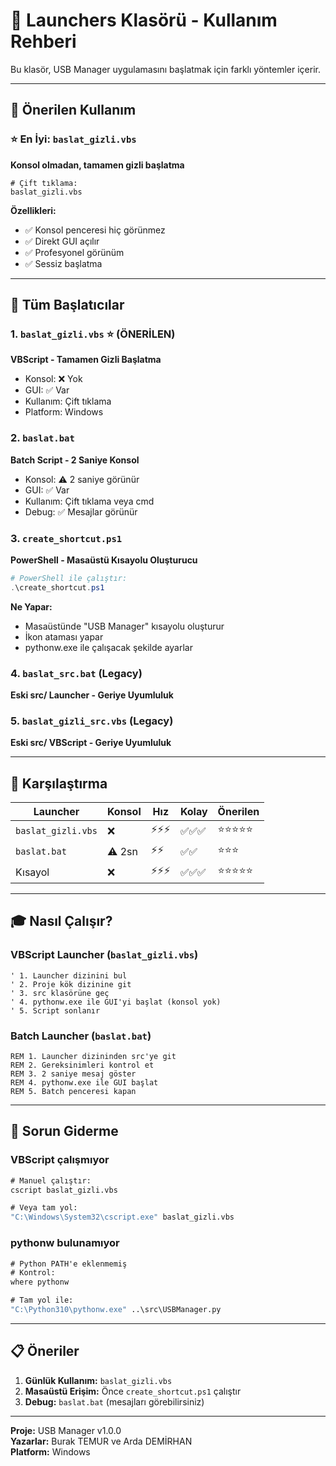 # 📂 Launchers Klasörü - Kullanım Rehberi

Bu klasör, USB Manager uygulamasını başlatmak için farklı yöntemler içerir.

---

## 🎯 Önerilen Kullanım

### ⭐ En İyi: `baslat_gizli.vbs`

**Konsol olmadan, tamamen gizli başlatma**

```
# Çift tıklama:
baslat_gizli.vbs
```

**Özellikleri:**
- ✅ Konsol penceresi hiç görünmez
- ✅ Direkt GUI açılır
- ✅ Profesyonel görünüm
- ✅ Sessiz başlatma

---

## 📝 Tüm Başlatıcılar

### 1. `baslat_gizli.vbs` ⭐ (ÖNERİLEN)

**VBScript - Tamamen Gizli Başlatma**

- Konsol: ❌ Yok
- GUI: ✅ Var
- Kullanım: Çift tıklama
- Platform: Windows

### 2. `baslat.bat`

**Batch Script - 2 Saniye Konsol**

- Konsol: ⚠️ 2 saniye görünür
- GUI: ✅ Var
- Kullanım: Çift tıklama veya cmd
- Debug: ✅ Mesajlar görünür

### 3. `create_shortcut.ps1`

**PowerShell - Masaüstü Kısayolu Oluşturucu**

```powershell
# PowerShell ile çalıştır:
.\create_shortcut.ps1
```

**Ne Yapar:**
- Masaüstünde "USB Manager" kısayolu oluşturur
- İkon ataması yapar
- pythonw.exe ile çalışacak şekilde ayarlar

### 4. `baslat_src.bat` (Legacy)

**Eski src/ Launcher - Geriye Uyumluluk**

### 5. `baslat_gizli_src.vbs` (Legacy)

**Eski src/ VBScript - Geriye Uyumluluk**

---

## 🔄 Karşılaştırma

| Launcher | Konsol | Hız | Kolay | Önerilen |
|----------|--------|-----|-------|----------|
| `baslat_gizli.vbs` | ❌ | ⚡⚡⚡ | ✅✅✅ | ⭐⭐⭐⭐⭐ |
| `baslat.bat` | ⚠️ 2sn | ⚡⚡ | ✅✅ | ⭐⭐⭐ |
| Kısayol | ❌ | ⚡⚡⚡ | ✅✅✅ | ⭐⭐⭐⭐⭐ |

---

## 🎓 Nasıl Çalışır?

### VBScript Launcher (`baslat_gizli.vbs`)

```vbscript
' 1. Launcher dizinini bul
' 2. Proje kök dizinine git
' 3. src klasörüne geç
' 4. pythonw.exe ile GUI'yi başlat (konsol yok)
' 5. Script sonlanır
```

### Batch Launcher (`baslat.bat`)

```batch
REM 1. Launcher dizininden src'ye git
REM 2. Gereksinimleri kontrol et
REM 3. 2 saniye mesaj göster
REM 4. pythonw.exe ile GUI başlat
REM 5. Batch penceresi kapan
```

---

## 🐛 Sorun Giderme

### VBScript çalışmıyor

```cmd
# Manuel çalıştır:
cscript baslat_gizli.vbs

# Veya tam yol:
"C:\Windows\System32\cscript.exe" baslat_gizli.vbs
```

### pythonw bulunamıyor

```cmd
# Python PATH'e eklenmemiş
# Kontrol:
where pythonw

# Tam yol ile:
"C:\Python310\pythonw.exe" ..\src\USBManager.py
```

---

## 📋 Öneriler

1. **Günlük Kullanım:** `baslat_gizli.vbs`
2. **Masaüstü Erişim:** Önce `create_shortcut.ps1` çalıştır
3. **Debug:** `baslat.bat` (mesajları görebilirsiniz)

---

**Proje:** USB Manager v1.0.0  
**Yazarlar:** Burak TEMUR ve Arda DEMİRHAN  
**Platform:** Windows
